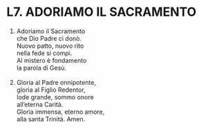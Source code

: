 # L7. ADORIAMO IL SACRAMENTO

<ol>
  <li>Adoriamo il Sacramento<br>
    che Dio Padre ci donò.<br>
    Nuovo patto, nuovo rito<br>
    nella fede si compì.<br>
    Al mistero è fondamento<br>
    la parola di Gesù.</li><br>
  <li>Gloria al Padre onnipotente,<br>
    gloria al Figlio Redentor,<br>
    lode grande, sommo onore<br>
    all’eterna Carità.<br>
    Gloria immensa, eterno amore,<br>
    alla santa Trinità. Amen.</li>
</ol>
